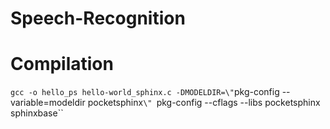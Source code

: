 Speech-Recognition
==================

Compilation
===========

 `gcc -o hello_ps hello-world_sphinx.c -DMODELDIR=\"`pkg-config --variable=modeldir pocketsphinx`\" `pkg-config --cflags --libs pocketsphinx sphinxbase``


